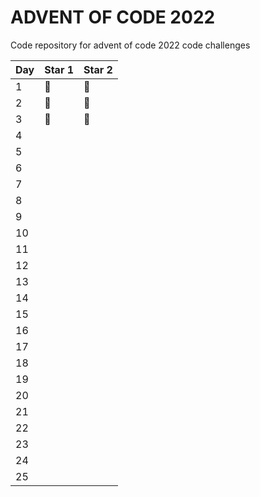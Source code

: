 # ADVENT OF CODE 2022
Code repository for advent of code 2022 code challenges

|Day|Star 1|Star 2|
|---|------|------|
| 1 |  🌟  |  🌟  |
| 2 |  🌟  |  🌟  |
| 3 |  🌟  |  🌟  |
| 4 |      |      |
| 5 |      |      |
| 6 |      |      |
| 7 |      |      |
| 8 |      |      |
| 9 |      |      |
| 10|      |      |
| 11|      |      |
| 12|      |      |
| 13|      |      |
| 14|      |      |
| 15|      |      |
| 16|      |      |
| 17|      |      |
| 18|      |      |
| 19|      |      |
| 20|      |      |
| 21|      |      |
| 22|      |      |
| 23|      |      |
| 24|      |      |
| 25|      |      |
